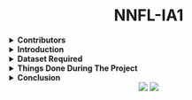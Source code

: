 <h1 align="center">NNFL-IA1</h1>

<details><summary><b>Contributors</b></summary>
  
</br>
  

| Name             | Roll No |
|------------------|---------|
| Babita Rataudi   | 1813090 |
| Dhairya Katariya | 1813091 |
| Sankalp Jain     | 1813084 |
  
</details>


<details><summary><b>Introduction</b></summary>
  </br>
 Plants are a very important living factor on earth providing us with food, medicine, and oxygen. A good understanding of plants is essential to help in identifying new or rare plant species in order to improve the drug industry, balance the ecosystem as well as the agricultural productivity and sustainability. To do this lot of botanists are working hard by analyzing different characteristics of the leaf as a comparative tool for their study on plants. This is because leaf characteristics are available to be observed and examined throughout the year indeciduous, annual plants, or year-round in evergreen perennials. But using computer vision time, effort, and manpower required for this task can be reduced. Plant identification using computer vision is still considered a challenging and unsolved problem. This is because all plants in nature have a very similar shape, color, and other characteristics in general.  In this project, we have used convolutional neural networks (CNN) to learn feature representations for  44  different plant species,  collected at the  Royal Botanic Gardens, Kew, England. We have used this dataset and generated two different datasets from it which are D1 to check which features of the leaf are more efficient and robust in correctly classifying plant species from the given image of a leaf.
</br>  
</details>

<details><summary><b>Dataset Required</b></summary>
</br>
Dataset (D1): Here wehave used MalayaKew (MK) Leaf Dataset which consists of 44 classes. This dataset is very  challenging  as  the  leaf  images  from  different  classes  in  this  dataset  have  very  similar appearance. This dataset (D1) mainly consist of images of entire leaf of plants.To enlarge the D1 dataset, we rotate the each of the leaf images in 7 different orientations, e.g. 45°, 90°, 135°, 180°, 225°, 270° and 315°.We then randomly select 528 leaf images for testing and 2288 images for training. 
</br>  
</details>

<details><summary><b>Things Done During The Project  </b></summary>
</br>


|    | Project Explaination                                                                                                                                                                                                                                                                                                                                                                                                                                                                                |
|----|-------------------------------------------------------------------------------------------------------------------------------------------------------------------------------------------------------------------------------------------------------------------------------------------------------------------------------------------------------------------------------------------------------------------------------------------------------------------------------------------------------|
| 1  | Our topic is plant classification using Deep CNN, the objective of our project is that given an image of a leaf we need to classify to which species the leaf or the part belongs, it means that we are using a multiclass classification problem where we want to classify the given image into 44 different species of 44 different classes.                                                                                                                                                        |
| 2  | So for that purpose, we have taken dataset D1 that consists of images where the entire leaf is seen in the image.                                                                                                                                                                                                                                                                                                                                                                                     |
| 3  | For the implementation firstly we have imported all the required libraries i.e. OS to access images in the directories and as we are handling the images, so we have used the PIL library to obtain the NumPy equivalent for the images.                                                                                                                                                                                                                                                              |
| 4  | As we are using Keras to implement our CNN architecture, we have also imported all the required layers for our module.                                                                                                                                                                                                                                                                                                                                                                                |
| 5  | Now the dataset we obtained consisted of 44 folders corresponding to the 44 different species of the plants, containing respective of their leaf images.                                                                                                                                                                                                                                                                                                                                              |
| 6  | Here we have looped over to access each image. Initially, the image size was 258x258 pixels, we have cropped them equally from all the sides to generate 228x228 pixels images, since we are using Alex Net, so we require 228x228 pixels images for the input.                                                                                                                                                                                                                                       |
| 7  | By using PIL we have converted the image into a NumPy array of size 228x228x3, 3 because we are using the RGB images, so we need 3 different channels for red, green, and blue.                                                                                                                                                                                                                                                                                                                       |
| 8  | Then this we append to trainX and simultaneously we append a one-hot vector for the current image to trainY.                                                                                                                                                                                                                                                                                                                                                                                          |
| 9  | So we got 2288 images for training and similarly, we have converted images for testing and we got 528 images for testing.                                                                                                                                                                                                                                                                                                                                                                             |
| 10 | Now let us understand the model that we are implementing, it begins with convolution layers with 96 filters of size(11x11x3), 3 because we have to apply a filter over the 3 channels because of RGB image, with strides=4 which means the filter will shift on the image, horizontally and vertically by 4px.                                                                                                                                                                                        |
| 11 | Then we have used the relu activation function because we don’t want our gradient to easily saturate to 0, also we want partial learning rates and another advantage of using relu is that it does not activate all the neurons at the same time because if the input is negative than the result is 0 that means no neuron gets activated and some neuron gets deactivated which may also increase computational speed for our model.                                                                |
| 12 | Further, we have used kernel initializer to initialize weights for this layer with random values using the normal distribution, such that for any value the standard deviation is 0.01. 13. In each convolution layer, we have applied a filter and the length and width of the feature matrix reduce whereas height increase because in each filter outputs are 2D matrix and results of such matrix filters are stacked together so that the height of the feature matrix increases and becomes 96. |
| 13 | Next in the max-pooling layer the filter size we have used is 3x3, this 3x3 filter will be applied across the feature map obtained from the previous layer and the max pooling operation will select the maximum element from the region of the feature map covered by the filter currently.                                                                                                                                                                                                          |
| 14 | Thus the output of the max-pooling layer will be the most prominent feature of the previous feature.                                                                                                                                                                                                                                                                                                                                                                                                  |
| 15 | Further, one convolution is applied with 256 filters of 5x5 also we added padding which will add a pixel border on the image such that the output size is equal to the input size.                                                                                                                                                                                                                                                                                                                    |
| 16 | After some more convolution layers, we had used a dropout of 0.5 which will deactivate 50% of neurons which will save us from overfitting.                                                                                                                                                                                                                                                                                                                                                            |
| 17 | Lastly, we got 44 neurons because we have 44 classes of plants.                                                                                                                                                                                                                                                                                                                                                                                                                                       |
| 18 | Then we had given batch_size 50 with 40 epoch we got validation accuracy.                                                                                                                                                                                                                                                                                                                                                                                                                             |                                                                                                                |                                                                                                                       |
</details> 

<details><summary><b>Conclusion</b></summary>
  
</br>

In this project, we studied a deep learning approach to learn discriminative features from leaf images with classifiers for plant identification.  From the experimental results, we justified that learning the features through  CNN  can provide better feature representation for leaf images compared to hand-crafted features.  Moreover,  we demonstrated that venation structure is an important feature to identify different plant species.
  
</details>


<div align="center">
  <img src="https://forthebadge.com/images/badges/built-with-love.svg" />
  <img src="https://forthebadge.com/images/badges/built-by-developers.svg" />
</div>
